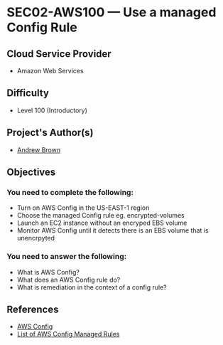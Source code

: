 # SEC02-AWS100 — Use a managed Config Rule

## Cloud Service Provider
- Amazon Web Services

## Difficulty

- Level 100 (Introductory)

## Project's Author(s)

- [Andrew Brown](https://twitter.com/andrewbrown)

## Objectives

### You need to complete the following:

- Turn on AWS Config in the US-EAST-1 region
- Choose the managed Config rule eg. encrypted-volumes
- Launch an EC2 instance without an encryped EBS volume
- Monitor AWS Config until it detects there is an EBS volume that is unencrpyted

### You need to answer the following:

- What is AWS Config?
- What does an AWS Config rule do?
- What is remediation in the context of a config rule?

## References

- [AWS Config](https://aws.amazon.com/config/)
- [List of AWS Config Managed Rules](https://docs.aws.amazon.com/config/latest/developerguide/managed-rules-by-aws-config.html)
